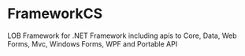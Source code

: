 # FrameworkCS
LOB Framework for .NET Framework including apis to Core, Data, Web Forms, Mvc, Windows Forms, WPF and Portable API
